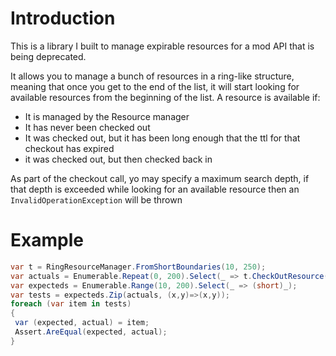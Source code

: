 # Introduction

This is a library I built to manage expirable resources for a mod API that is being deprecated.

It allows you to manage a bunch of resources in a ring-like structure, meaning that once you get to the end of the list, it will start looking for available resources from the beginning of the list.  A resource is available if:
* It is managed by the Resource manager
* It has never been checked out
* It was checked out, but it has been long enough that the ttl for that checkout has expired
* it was checked out, but then checked back in

As part of the checkout call, yo may specify a maximum search depth, if that depth is exceeded while looking for an available resource then an `InvalidOperationException` will be thrown

# Example
```csharp
var t = RingResourceManager.FromShortBoundaries(10, 250);
var actuals = Enumerable.Repeat(0, 200).Select(_ => t.CheckOutResource());
var expecteds = Enumerable.Range(10, 200).Select(_ => (short)_);
var tests = expecteds.Zip(actuals, (x,y)=>(x,y));
foreach (var item in tests)
{
 var (expected, actual) = item;
 Assert.AreEqual(expected, actual);
}

```
